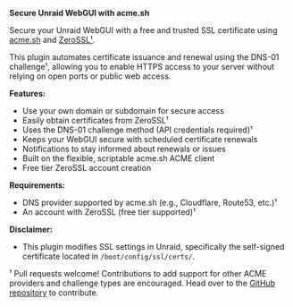 **Secure Unraid WebGUI with acme.sh**

Secure your Unraid WebGUI with a free and trusted SSL certificate using [acme.sh](https://acme.sh) and [ZeroSSL¹](https://zerossl.com).

This plugin automates certificate issuance and renewal using the DNS-01 challenge¹, allowing you to enable HTTPS access to your server without relying on open ports or public web access.

**Features:**

- Use your own domain or subdomain for secure access
- Easily obtain certificates from ZeroSSL¹
- Uses the DNS-01 challenge method (API credentials required)¹
- Keeps your WebGUI secure with scheduled certificate renewals
- Notifications to stay informed about renewals or issues
- Built on the flexible, scriptable acme.sh ACME client
- Free tier ZeroSSL account creation

**Requirements:**

- DNS provider supported by acme.sh (e.g., Cloudflare, Route53, etc.)¹
- An account with ZeroSSL (free tier supported)¹

**Disclaimer:**

- This plugin modifies SSL settings in Unraid, specifically the self-signed certificate located in `/boot/config/ssl/certs/`.

¹ Pull requests welcome! Contributions to add support for other ACME providers and challenge types are encouraged.
Head over to the [GitHub repository](https://github.com/morgendagen/Unraid-WebGUI-SSL) to contribute.
